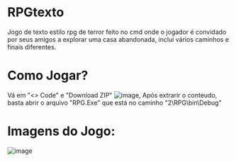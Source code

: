 # RPGtexto

Jogo de texto estilo rpg de terror feito no cmd onde o jogador é convidado por seus amigos a explorar uma casa abandonada, inclui vários caminhos e finais diferentes.

# Como Jogar?

Vá em "<> Code" e "Download ZIP" ![image](https://github.com/gabs4841/RPGtexto/assets/74026100/21b521f6-4aa2-40d5-ae2d-66c7d2a99fe5), Após extrarir o conteudo, basta abrir o arquivo "RPG.Exe" que está no caminho "2\RPG\bin\Debug"

# Imagens do Jogo:
![image](https://github.com/gabs4841/RPGtexto/assets/74026100/688b9603-81ec-4a38-8f02-0e233226775a)
